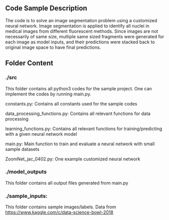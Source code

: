 ## Code Sample Description

The code is to solve an image segmentation problem using a customized neural network. Image segmentation is applied to identify all nuclei in medical images from different fluorescent methods. Since images are not necessarily of same size, multiple same sized fragments were generated for each image as model inputs, and their predictions were stacked back to original image space to have final predictions.

## Folder Content

### ./src

This folder contains all python3 codes for the sample project. One can implement the codes by running main.py.

constants.py: Contains all constants used for the sample codes

data_processing_functions.py: Contains all relevant functions for data processing

learning_functions.py: Contains all relevant functions for training/predicting with a given neural network model

main.py: Main function to train and evaluate a neural network with small sample datasets

ZoomNet_jac_0402.py:		One example customized neural network

### ./model_outputs

This folder contains all output files generated from main.py

### ./sample_inputs:		

This folder contains sample images/labels. Data from https://www.kaggle.com/c/data-science-bowl-2018
